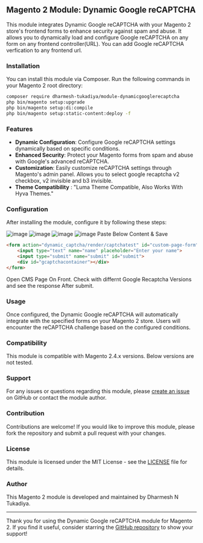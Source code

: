 ## Magento 2 Module: Dynamic Google reCAPTCHA

This module integrates Dynamic Google reCAPTCHA with your Magento 2 store's frontend forms to enhance security against spam and abuse.
It allows you to dynamically load and configure Google reCAPTCHA on any form on any frontend controller(URL).
You can add Google reCAPTCHA verfication to any frontend url.

### Installation

You can install this module via Composer. Run the following commands in your Magento 2 root directory:

```bash
composer require dharmesh-tukadiya/module-dynamicgooglerecaptcha
php bin/magento setup:upgrade
php bin/magento setup:di:compile
php bin/magento setup:static-content:deploy -f
```

### Features

- **Dynamic Configuration**: Configure Google reCAPTCHA settings dynamically based on specific conditions.
- **Enhanced Security**: Protect your Magento forms from spam and abuse with Google's advanced reCAPTCHA.
- **Customization**: Easily customize reCAPTCHA settings through Magento's admin panel. Allows you to select google recaptcha v2 checkbox, v2 invisible and b3 invisible.
- **Theme Compatibility** : "Luma Theme Compatible, Also Works With Hyva Themes."
  
### Configuration

After installing the module, configure it by following these steps:

![image](https://github.com/dharmesh-tukadiya/module-dynamicgooglerecaptcha/assets/140082778/721276a5-a282-45b8-b13f-fb85b1f340d9)
![image](https://github.com/dharmesh-tukadiya/module-dynamicgooglerecaptcha/assets/140082778/f372dbcc-d6ec-4ebe-8d4e-0a38d1b5cb3d)
![image](https://github.com/dharmesh-tukadiya/module-dynamicgooglerecaptcha/assets/140082778/d5f2b7b3-d738-43af-9a12-2e971cd9c6f1)
![image](https://github.com/dharmesh-tukadiya/module-dynamicgooglerecaptcha/assets/140082778/f306f2b5-5beb-49f9-86ab-b44f3d5ddd21)
Paste Below Content & Save
```html
<form action="dynamic_captcha/render/captchatest" id="custom-page-form" method="post">
    <input type="text" name="name" placeholder="Enter your name">
    <input type="submit" name="submit" id="submit">
    <div id="gcaptchacontainer"></div>
</form>
```
Open CMS Page On Front.
Check with differnt Google Recaptcha Versions and see the response After submit.




### Usage

Once configured, the Dynamic Google reCAPTCHA will automatically integrate with the specified forms on your Magento 2 store. Users will encounter the reCAPTCHA challenge based on the configured conditions.

### Compatibility

This module is compatible with Magento 2.4.x versions. Below versions are not tested.

### Support

For any issues or questions regarding this module, please [create an issue](https://github.com/dharmesh-tukadiya/module-dynamicgooglerecaptcha/issues) on GitHub or contact the module author.

### Contribution

Contributions are welcome! If you would like to improve this module, please fork the repository and submit a pull request with your changes.

### License

This module is licensed under the MIT License - see the [LICENSE](https://github.com/dharmesh-tukadiya/module-dynamicgooglerecaptcha/blob/main/LICENSE.txt) file for details.

### Author

This Magento 2 module is developed and maintained by Dharmesh N Tukadiya.

---

Thank you for using the Dynamic Google reCAPTCHA module for Magento 2. If you find it useful, consider starring the [GitHub repository](https://github.com/dharmesh-tukadiya/module-dynamicgooglerecaptcha) to show your support!
